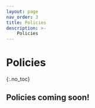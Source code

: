 ```yaml
---
layout: page
nav_order: 3
title: Policies
description: >-
    Policies
---
```


# Policies
{:.no_toc}

<h2>Policies coming soon!</h2>
 
 <!-- TODO update syllabys once it is ready -->

<!-- ## Table of Contents
{: .no_toc .text-delta }

1. TOC
{:toc}

---

## About the Course

### Course Description
Foundations of Data Science combines three perspectives: inferential thinking, computational thinking, and real-world relevance. Given data arising from some real-world phenomenon, how does one analyze that data so as to understand that phenomenon? The course teaches critical concepts and skills in computer programming and statistical inference, in conjunction with hands-on analysis of real-world datasets, including economic data, document collections, geographical data, and social networks. It also delves into social issues surrounding data analysis such as privacy and study design.

### Prerequisites
The curriculum and format is designed specifically for students who have not previously taken statistics or computer science courses. Students with some prior experience in either statistics or computing are welcome to enroll and often find that this course offers a new perspective that blends computational and inferential thinking. Students who have taken several statistics or computer science courses should instead take a more advanced course like [Data 100](https://ds100.org/).

### Materials & Resources
Our primary text is an online book called [Computational and Inferential Thinking: The Foundations of Data Science](http://inferentialthinking.com/). This text was written for the course by the course instructors. A complete PDF of the textbook can be found in the Student Materials Google Drive.

The computing platform for the course is hosted at [data8.datahub.berkeley.edu](https://data8.datahub.berkeley.edu/). Students find it convenient to use their own computer for the course. If you do not have adequate access to a personal computer, we can help you borrow a machine; please contact data8@berkeley.edu.

### Support
You are not alone in this course; the staff and instructors are here to support you as you learn the material. It's expected that some aspects of the course will take time to master, and the best way to master challenging material is to ask questions. For questions, use [Ed](https://edstem.org/us/courses/34576/discussion/). We will also hold [in-person and virtual office hours](../officehours/) that offer drop-in help on assignments and course material.

Your lab TA will be your main point of contact for all course related questions/grade clarifications. The TAs are here to support you so please lean on your lab TA if you need more support in the class or have any questions/concerns.

Small-group tutoring sessions will be available for students in need of additional support to develop confidence with core concepts. In past semesters, students who attended have found these sessions to be a great use of their time. Details about sign-ups will be available a few weeks into the term.

## Course Components

### Live Lecture
Live lectures will be held on Mondays, Wednesdays, and Fridays starting at 10:10am in Wheeler 150; students may also attend live lectures remotely. Recordings of these sessions will be provided, but students are highly encouraged to attend in real time. Slides and lecture examples will be provided on the course website.

### Labs
**Spring 2023 lab policies are the same as Fall 2022 lab policies, but differ from lab policies from previous semesters. Read this instead of asking former students how labs work.**

Weekly labs include a discussion worksheet covering recent material and a programming-based lab assignment that develops skills with computational and inferential concepts. Lab assignments will be **released on Monday night each week**.

This semester, we are offering **two lab formats**: an attendance-based 30-student option called **regular lab** and a submission-based option called **mega lab**. Both are designed to help students learn the course material equally well. You can choose which format you want, and can switch options up to the end of the first week of class.

**Regular Lab**

Regular lab meetings are two hours long. The first hour focuses on the discussion worksheet and group problem solving. The second hour is dedicated to completing the programming-based lab assignment. To receive credit for lab, you **must attend** both parts. If you complete the lab assignment before the lab period is over and get checked off by the course staff, you may leave early and still receive credit. If you stay for the complete lab period, make significant progress on the lab assignment, and get checked off by the course staff, you will receive full credit for the lab even if you haven’t completed the whole lab assignment.

Your two lowest lab scores will be dropped, which means that missing up to two lab sections will not affect your grade. If you need to miss more than two, talk to your GSI.

You **do not** need to submit your lab notebook to Gradescope. You will receive **full credit** for the lab assignment if you are checked off. Your GSI will only check you off if you have either finished the lab notebook or worked until the end of the lab and made substantial progress. Discussion worksheets do not need to be submitted.

Regular lab sessions will **not** be webcast and are not recorded.

**Mega Lab**

Mega lab meetings are (approximately) one hour long. The entire time will focus on the discussion worksheet. There is no enrollment limit and **attendance is optional**.

Students in the mega lab must complete the weekly lab assignment and submit it to Gradescope **by 11:00pm Friday**. While no class time will be reserved for the lab assignment, there will be dedicated lab office hours on Friday mornings to assist students with completing the lab. Lab assignments include automatic feedback, so completing the lab assignment in full guarantees you a perfect score. Lab assignments are designed to take one hour.

Your two lowest lab scores will be dropped.

Mega lab sessions will be **webcast** and **recorded**.

**Choosing a Lab Format**

First-year students and students without prior programming experience are strongly encouraged to choose a regular lab. Working on programming-based lab assignments in a small classroom with dedicated course staff available to help is a great way to learn.

Both options are meant to be great. Mega lab was first piloted last semester and received positive feedback from students. We've designed mega lab to appeal to students who learn well from large-format lectures, working independently, and coming to drop-in office hours when they need help. But the regular lab format has clear advantages for students who wish to work with others and get to know the course staff: a guarantee that lab will take exactly 2 hours each week, a dedicated lab GSI, and the peer learning that comes with regularly attending a small weekly section.

### Homework and Projects

Weekly homework assignments are a required part of the course. You must complete and submit your homework independently, but you are allowed to discuss problems with other students and course staff. See the [Learning Cooperatively](#learning-cooperatively) section below.

Homeworks will be **released on Thursday and due the following Wednesday night**.

There are 3 projects throughout the semester. A **checkpoint** must be reached by the following Friday after the project is released, and the whole project is **due by the following Friday after the checkpoint**.

If you submit a homework or project 24 hours before the deadline or earlier, you will receive 5 bonus points on that assignment.

Data science is about analyzing real-world data sets, and so you will also complete three projects involving real data. On each project, you may work with a single partner; your partner must be from the lab you enrolled in. Both partners will receive the same score.

### Exams
The midterm exam will be held on **Friday, March 10 from 7-9pm PT**. Please note the date and time carefully.

The final exam is required for a passing grade, and will be held on **Tuesday, May 9 from 3-6pm PT**.

There will be one alternate exam for the midterm and the final exam, for those with exam conflicts. The alternate midterm exam will take place **online 8-10AM PT on Saturday, March 11** and the alternate final exam will take place **online 7-10PM PT on Tuesday, May 9**. If you cannot make either the regular or alternative times, please contact data8@berkeley.edu immediately. The regular midterm and final exams will be in-person. 

## Grades
Grades will be assigned using the following weighted components. Every assignment is weighted equally in its category. For example, there are 3 projects, so each project is worth (25 / 3)% = 8.3% of your grade.

| **Activity** | **Grade** |
| Lab Credit | 10% |
| Homeworks | 20% |
| Projects | 25% |
| Midterm | 15% |
| Final | 30% |

In past semesters of Data 8, more than 40% of the students received grades in the A+/A/A- range and more than 35% received grades in the B+/B/B- range.

### Grade Bins

This semester, we will use **grade bins** to determine the **lowest possible letter grade** based on final composite scores (where each grade component is weighted according to above table). While we will not raise these bins, **we may lower them**. The table below contains the grade bins for this semester. For example, final composite scores between 80% (inclusive) and 90% (exclusive) will receive grades of ***at least*** B+/B/B-. 

| **Composite Score (%) Range** | **Grade Range** |
| [90, 100] | A |
| [80, 90) | B |
| [65, 80) | C |

### Regrades

Grades for Homeworks, Projects, and Labs will be posted on Gradescope about 1 week after the assignment’s due date. Solutions to the assignment and common mistakes will also be posted on Ed. It is up to you to check the solutions and request a regrade request before the regrade deadline (typically 5 days after grade release). Regrade requests can be made on Gradescope. Any regrade request past the deadline will not be looked at; this is to enforce the same deadline across all students, so please do not delay in reviewing your work.

For the midterm exam, there will be a regrade request submission window. Please review the solutions and common mistakes before submitting a regrade request. Requests where a rubric item was incorrectly selected or not selected will be reviewed, but any regrade requests that ask to change the rubric or for partial credit will be ignored.

## Assignments

### Submitting Assignments
All assignments (homework, labs, and projects) will be submitted on Gradescope. Please refer to [this tutorial](https://drive.google.com/file/d/1SGK6B7b1VGChPvCNKyIcdt02g7l-j8Dd/view?usp=sharing) for submitting assignments.

### Late Submission
**The deadline for all assignments in this course is 11 PM PST**. Assignments submitted **less than an hour** after the deadline will not be marked as late. **Homework and lab submissions after this time <span style="text-decoration: underline">will not be accepted</span>**.  Instructions on how to request an assignment extension are on the [accommodations page](../accommodations/).

Your two lowest homework scores and two lowest lab scores will be dropped in the calculation of your overall grade. If you have an ongoing situation that prevents you from completing course content, please contact your lab TA.

Projects will be accepted up to 2 days (48 hours) late. Projects submitted fewer than 24 hours after the deadline will receive 2/3 credit, and projects submitted between 24 and 48 hours after the deadline will receive 1/3 credit. Projects submitted 48 hours or more after the deadline will receive no credit.

### Assignment Extensions
We understand that life happens and want to provide you with the support you need. If you need to request an extension, please fill out [this form](https://forms.gle/czM3MD7tch3UDP9Z7). Submissions to this form will be visible only to the course instructors, the DSP Lead and Grading Leads. 

### Learning Cooperatively
We encourage you to discuss course content with your friends and classmates as you are working on your assignments. No matter your academic background, you will learn more if you work alongside others than if you work alone. Ask questions, answer questions, and share ideas liberally.

If some emergency takes you away from the course for an extended period, or if you decide to drop the course for any reason, please don’t just disappear silently! You should inform your lab TA and your project partner (if you have one) immediately, so that nobody is expecting you to do something you can’t finish.

## Academic Honesty
You must write your answers in your own words, and you must not share your completed work. The exception to this rule is that you can share everything related to a project with your project partner (if you have one) and turn in one project between the two of you, and if you are attending a lab session and have a lab partner you can share everything related to that lab with your lab partner.

Make a serious attempt at every assignment yourself. If you get stuck, read the textbook and go over the lectures and lab discussion. After that, go ahead and discuss any remaining doubts with others, especially the course staff. That way you will get the most out of the discussion. It is important to keep in mind the limits to collaboration. As noted above, you and your friends are encouraged to discuss course content and approaches to problem solving. But you are not allowed to share your code or answers with other students. Doing so is considered academic misconduct, and it doesn’t help them either. It sets them up for trouble on upcoming assignments and on the exams.

In addition, posting course content such as homeworks, projects, and exams on any 3rd party websites or submitting your own answers on outside sites/forums is considered academic misconduct.

**You are also not permitted to turn in answers or code that you have obtained from others.** Not only does such copying count as academic misconduct, it circumvents the pedagogical goals of an assignment. You must solve problems with the resources made available in the course. You should never look at or have in your possession solutions from another student or another semester.

Please read Berkeley's [Code of Conduct](https://sa.berkeley.edu/code-of-conduct) carefully. Penalties for academic misconduct in Data 8 are severe and include reporting to the [Center for Student Conduct](https://sa.berkeley.edu/conduct). They might also include a F in the course or even dismissal from the university. It's just not worth it!

When you need help, reach out to the course staff using Ed, in office hours, and/or during labs. **You are not alone in Data 8!** Instructors and staff are here to help you succeed. We expect that you will work with integrity and with respect for other members of the class, just as the course staff will work with integrity and with respect for you.

Finally, know that it's normal to struggle. Berkeley has high standards, which is one of the reasons its degrees are valued. Everyone struggles even though many try not to show it. Even if you don't learn everything that's being covered, you'll be able to build on what you do learn, whereas if you cheat you'll have nothing to build on. You aren't expected to be perfect; it's ok not to get an A.

## A Parting Thought
The main goal of the course is that you should learn, and have a fantastic experience doing so. Please keep that goal in mind throughout the semester. Welcome to Data 8! -->

<script src="../assets/darkmode.js"></script>
<script>
  window.addEventListener("DOMContentLoaded", (event) => {
    onLoad();
});
</script>